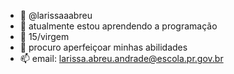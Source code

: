 - 👋 @larissaaabreu
- 👀 atualmente estou aprendendo a programação
- 🌱 15/virgem
- 💞️ procuro aperfeiçoar minhas abilidades
- 📫 email: larissa.abreu.andrade@escola.pr.gov.br
